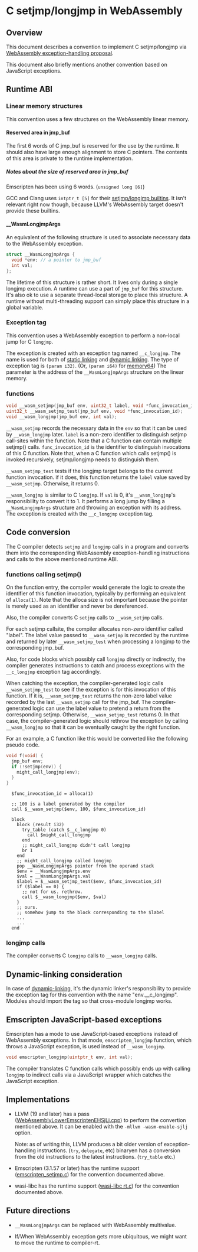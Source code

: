 # C setjmp/longjmp in WebAssembly

## Overview

This document describes a convention to implement C setjmp/longjmp via
[WebAssembly exception-handling proposal].

This document also briefly mentions another convention based on JavaScript
exceptions.

[WebAssembly exception-handling proposal]: https://github.com/WebAssembly/exception-handling

## Runtime ABI

### Linear memory structures

This convention uses a few structures on the WebAssembly linear memory.

#### Reserved area in jmp_buf

The first 6 words of C jmp_buf is reserved for the use by the runtime.
It should also have large enough alignment to store C pointers.
The contents of this area is private to the runtime implementation.

##### Notes about the size of reserved area in jmp_buf

Emscripten has been using 6 words. (`unsigned long [6]`)

GCC and Clang uses `intptr_t [5]` for their [setjmp/longjmp builtins].
It isn't relevant right now though, because LLVM's WebAssembly target
doesn't provide these builtins.

[setjmp/longjmp builtins]: https://gcc.gnu.org/onlinedocs/gcc/Nonlocal-Gotos.html

#### __WasmLongjmpArgs

An equivalent of the following structure is used to associate necessary
data to the WebAssembly exception.

```c
struct __WasmLongjmpArgs {
  void *env; // a pointer to jmp_buf
  int val;
};
```

The lifetime of this structure is rather short. It lives only during a
single longjmp execution.
A runtime can use a part of `jmp_buf` for this structure. It's also ok to use
a separate thread-local storage to place this structure. A runtime without
multi-threading support can simply place this structure in a global variable.

### Exception tag

This convention uses a WebAssembly exception to perform a non-local jump
for C `longjmp`.

The exception is created with an exception tag named `__c_longjmp`.
The name is used for both of [static linking](Linking.md) and
[dynamic linking](DynamicLinking.md).
The type of exception tag is `(param i32)`. (Or, `(param i64)` for [memory64])
The parameter is the address of the `__WasmLongjmpArgs` structure on the
linear memory.

[memory64]: https://github.com/WebAssembly/memory64

### functions

```c
void __wasm_setjmp(jmp_buf env, uint32_t label, void *func_invocation_id);
uint32_t __wasm_setjmp_test(jmp_buf env, void *func_invocation_id);
void __wasm_longjmp(jmp_buf env, int val);
```

`__wasm_setjmp` records the necessary data in the `env` so that it can be
used by `__wasm_longjmp` later.
`label` is a non-zero identifier to distinguish setjmp call-sites within
the function. Note that a C function can contain multiple setjmp() calls.
`func_invocation_id` is the identifier to distinguish invocations of this
C function. Note that, when a C function which calls setjmp() is invoked
recursively, setjmp/longjmp needs to distinguish them.

`__wasm_setjmp_test` tests if the longjmp target belongs to the current
function invocation. if it does, this function returns the `label` value
saved by `__wasm_setjmp`. Otherwise, it returns 0.

`__wasm_longjmp` is similar to C `longjmp`.
If `val` is 0, it's `__wasm_longjmp`'s responsibility to convert it to 1.
It performs a long jump by filling a `__WasmLongjmpArgs` structure and
throwing an exception with its address. The exception is created with
the `__c_longjmp` exception tag.

## Code conversion

The C compiler detects `setjmp` and `longjmp` calls in a program and
converts them into the corresponding WebAssembly exception-handling
instructions and calls to the above mentioned runtime ABI.

### functions calling setjmp()

On the function entry, the compiler would generate the logic to create
the identifier of this function invocation, typically by performing an
equivalent of `alloca(1)`. Note that the alloca size is not important
because the pointer is merely used as an identifier and never be dereferenced.

Also, the compiler converts C `setjmp` calls to `__wasm_setjmp` calls.

For each setjmp callsite, the compiler allocates non-zero identifier called
"label". The label value passed to `__wasm_setjmp` is recorded by the
runtime and returned by later `__wasm_setjmp_test` when processing a longjmp
to the corresponding jmp_buf.

Also, for code blocks which possibly call `longjmp` directly or indirectly,
the compiler generates instructions to catch and process exceptions with
the `__c_longjmp` exception tag accordingly.

When catching the exception, the compiler-generated logic calls
`__wasm_setjmp_test` to see if the exception is for this invocation
of this function.
If it is, `__wasm_setjmp_test` returns the non-zero label value recorded by
the last `__wasm_setjmp` call for the jmp_buf. The compiler-generated logic
can use the label value to pretend a return from the corresponding setjmp.
Otherwise, `__wasm_setjmp_test` returns 0. In that case, the
compiler-generated logic should rethrow the exception by calling
`__wasm_longjmp` so that it can be eventually caught by the right function.

For an example, a C function like this would be converted like
the following pseudo code.
```c
void f(void) {
  jmp_buf env;
  if (!setjmp(env)) {
    might_call_longjmp(env);
  }
}
```

```wat
  $func_invocation_id = alloca(1)

  ;; 100 is a label generated by the compiler
  call $__wasm_setjmp($env, 100, $func_invocation_id)

  block
    block (result i32)
      try_table (catch $__c_longjmp 0)
        call $might_call_longjmp
      end
      ;; might_call_longjmp didn't call longjmp
      br 1
    end
    ;; might_call_longjmp called longjmp
    pop __WasmLongjmpArgs pointer from the operand stack
    $env = __WasmLongjmpArgs.env
    $val = __WasmLongjmpArgs.val
    $label = $__wasm_setjmp_test($env, $func_invocation_id)
    if ($label == 0) {
      ;; not for us. rethrow.
      call $__wasm_longjmp($env, $val)
    }
    ;; ours.
    ;; somehow jump to the block corresponding to the $label
    ...
    ...
  end
```

### longjmp calls

The compiler converts C `longjmp` calls to `__wasm_longjmp` calls.

## Dynamic-linking consideration

In case of [dynamic-linking], it's the dynamic linker's responsibility
to provide the exception tag for this convention with the name
"env.__c_longjmp". Modules should import the tag so that cross-module
longjmp works.

[dynamic-linking]: DynamicLinking.md

## Emscripten JavaScript-based exceptions

Emscripten has a mode to use JavaScript-based exceptions instead of
WebAssembly exceptions. In that mode, `emscripten_longjmp` function,
which throws a JavaScript exception, is used instead of `__wasm_longjmp`.

```c
void emscripten_longjmp(uintptr_t env, int val);
```

The compiler translates C function calls which possibly ends up with
calling `longjmp` to indirect calls via a JavaScript wrapper which
catches the JavaScript exception.

## Implementations

* LLVM (19 and later) has a pass ([WebAssemblyLowerEmscriptenEHSjLj.cpp])
  to perform the convertion mentioned above.  It can be enabled with the
  `-mllvm -wasm-enable-sjlj` option.

  Note: as of writing this, LLVM produces a bit older version of
  exception-handling instructions. (`try`, `delegate`, etc)
  binaryen has a conversion from the old instructions to the latest
  instructions. (`try_table` etc.)

* Emscripten (3.1.57 or later) has the runtime support ([emscripten_setjmp.c])
  for the convention documented above.

* wasi-libc has the runtime support ([wasi-libc rt.c]) for the convention
  documented above.

[WebAssemblyLowerEmscriptenEHSjLj.cpp]: https://github.com/llvm/llvm-project/blob/70deb7bfe90af91c68454b70683fbe98feaea87d/llvm/lib/Target/WebAssembly/WebAssemblyLowerEmscriptenEHSjLj.cpp

[emscripten_setjmp.c]: https://github.com/emscripten-core/emscripten/blob/7d66497d96cdcffa394ad67d87f7118137edf9ab/system/lib/compiler-rt/emscripten_setjmp.c

[wasi-libc rt.c]: https://github.com/WebAssembly/wasi-libc/blob/d03829489904d38c624f6de9983190f1e5e7c9c5/libc-top-half/musl/src/setjmp/wasm32/rt.c

## Future directions

* `__WasmLongjmpArgs` can be replaced with WebAssembly multivalue.

* If/When WebAssembly exception gets more ubiquitous, we might want to move
  the runtime to compiler-rt.
